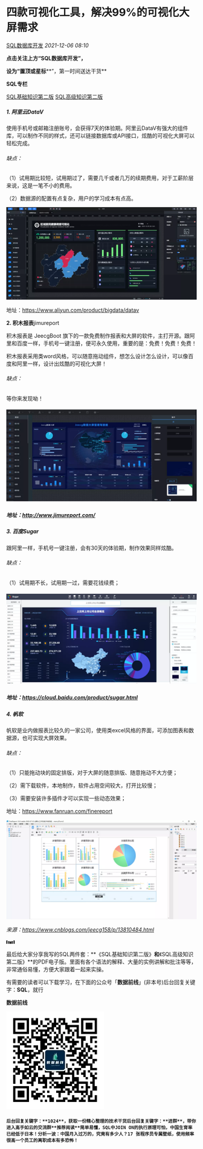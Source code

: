 # 四款可视化工具，解决99%的可视化大屏需求

[SQL数据库开发](javascript:void(0);) *2021-12-06 08:10*

**点击关注上方“****SQL数据库开发****”，**

**设为“置顶或星标****”，第一时间送达干货**

**SQL专栏**

[SQL基础知识第二版](http://mp.weixin.qq.com/s?__biz=MzA3MTg4NjY4Mw==&mid=2457300844&idx=1&sn=134dd477109fcff6593012b85e5d7c80&chksm=88a57d58bfd2f44ed56dacc801d7bc27fe941470bbaf5734f749289829c781d8f26ee011bdd8&scene=21#wechat_redirect)
[SQL高级知识第二版](http://mp.weixin.qq.com/s?__biz=MzA3MTg4NjY4Mw==&mid=2457310325&idx=1&sn=f133bed8878a13be338c3fcaaf76c42b&chksm=88a58641bfd20f57c4ec00b1280926caea1f0b3851a95a35a03a7a7a9225b633d6e3d4d164d0&scene=21#wechat_redirect)

##### 1. 阿里云DataV

使用手机号或邮箱注册账号，会获得7天的体验期。阿里云DataV有强大的组件库，可以制作不同的样式，还可以链接数据库或API接口，炫酷的可视化大屏可以轻松完成。

###### 缺点：

（1）试用期比较短，试用期过了，需要几千或者几万的续期费用，对于工薪阶层来说，这是一笔不小的费用。

（2）数据源的配置有点复杂，用户的学习成本有点高。

![图片](四款可视化工具.assets/640.webp)

地址：https://www.aliyun.com/product/bigdata/datav



**2. 积木报表**jimureport

积木报表是 JeecgBoot 旗下的一款免费制作报表和大屏的软件，主打开源。跟阿里和百度一样，手机号一键注册，便可永久使用，重要的是：免费！免费！免费！

积木报表采用类word风格，可以随意拖动组件，想怎么设计怎么设计，可以像百度和阿里一样，设计出炫酷的可视化大屏！

###### 缺点：

等你来发现呦！



##### ![图片](四款可视化工具.assets/640-16387831772991.webp)

##### 地址：http://www.jimureport.com/

##### 3. 百度Sugar

跟阿里一样，手机号一键注册，会有30天的体验期，制作效果同样炫酷。

###### 缺点：

（1）试用期不长，试用期一过，需要花钱续费；



##### ![图片](四款可视化工具.assets/640-16387831773002.webp)

##### 地址：https://cloud.baidu.com/product/sugar.html

##### 4. 帆软

帆软是业内做报表比较久的一家公司，使用类excel风格的界面，可添加图表和数据源，也可实现大屏效果。

###### 缺点：

（1）只能拖动块的固定排版，对于大屏的随意排版、随意拖动不大方便；

（2）需下载软件，本地制作，软件占用空间较大，打开比较慢；

（3）需要安装许多插件才可以实现一些动态效果；

地址：https://www.fanruan.com/finereport

![图片](四款可视化工具.assets/640-16387831773003.webp)



*来源：https://www.cnblogs.com/jeecg158/p/13810484.html*



![图片](四款可视化工具.assets/640-16387831773004.gif)

最后给大家分享我写的SQL两件套：**《SQL基础知识第二版》**和**《SQL高级知识第二版》**的PDF电子版。里面有各个语法的解释、大量的实例讲解和批注等等，非常通俗易懂，方便大家跟着一起来实操。



有需要的读者可以下载学习，在下面的公众号「**数据前线**」(非本号)后台回复关键字：**SQL**，就行

**数据前线**

![图片](四款可视化工具.assets/640-16387831773015.webp)



#### `后台回复关键字：**1024**，获取一份精心整理的技术干货后台回复关键字：**进群**，带你进入高手如云的交流群**推荐阅读**简单易懂，SQL中JOIN ON的执行原理可怕，中国生育率已经低于日本！分析一波：中国月入过万的，究竟有多少人？17 张程序员专属壁纸，使用频率很高一个员工的离职成本有多恐怖！`